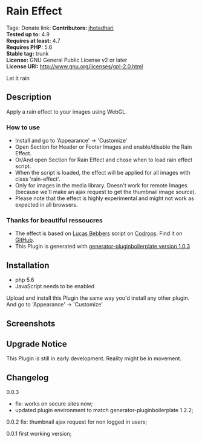 # Rain Effect #
Tags: 
Donate link: 
**Contributors:** [jhotadhari](https://profiles.wordpress.org/jhotadhari)  
**Tested up to:** 4.9  
**Requires at least:** 4.7  
**Requires PHP:** 5.6  
**Stable tag:** trunk  
**License:** GNU General Public License v2 or later  
**License URI:** http://www.gnu.org/licenses/gpl-2.0.html  

Let it rain


## Description ##

Apply a rain effect to your images using WebGL.

### How to use ###
* Install and go to 'Appearance' -> 'Customize'
* Open Section for Header or Footer Images and enable/disable the Rain Effect.
* Or/And open Section for Rain Effect and chose when to load rain effect script.
* When the script is loaded, the effect will be applied for all images with class 'rain-effect'.
* Only for images in the media library. Doesn't work for remote Images (because we'll make an ajax request to get the thumbnail image source).
* Please note that the effect is highly experimental and might not work as expected in all browsers.


### Thanks for beautiful ressoucres
* The effect is based on [Lucas Bebbers](http://gardenestudio.com.br/) script on [Codrops](https://tympanus.net/codrops/2015/11/04/rain-water-effect-experiments/). Find it on [GitHub](https://github.com/codrops/RainEffect).
* This Plugin is generated with [generator-pluginboilerplate version 1.0.3](https://github.com/jhotadhari/generator-pluginboilerplate)

###
## Installation ##
* php 5.6
* JavaScript needs to be enabled

Upload and install this Plugin the same way you'd install any other plugin.
And go to 'Appearance' -> 'Customize'


## Screenshots ##

## Upgrade Notice ##

This Plugin is still in early development. Reality might be in movement.

## Changelog ##

0.0.3
- fix: works on secure sites now;
- updated plugin environment to match generator-pluginboilerplate 1.2.2;

0.0.2
fix: thumbnail ajax request for non logged in users;

0.0.1
first working version;

